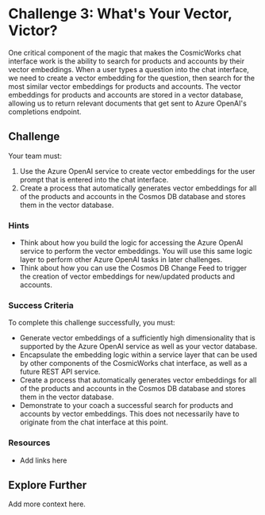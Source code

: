 # Challenge 3: What's Your Vector, Victor?

One critical component of the magic that makes the CosmicWorks chat interface work is the ability to search for products and accounts by their vector embeddings. When a user types a question into the chat interface, we need to create a vector embedding for the question, then search for the most similar vector embeddings for products and accounts. The vector embeddings for products and accounts are stored in a vector database, allowing us to return relevant documents that get sent to Azure OpenAI's completions endpoint.

## Challenge

Your team must:

1. Use the Azure OpenAI service to create vector embeddings for the user prompt that is entered into the chat interface.
2. Create a process that automatically generates vector embeddings for all of the products and accounts in the Cosmos DB database and stores them in the vector database.

### Hints

- Think about how you build the logic for accessing the Azure OpenAI service to perform the vector embeddings. You will use this same logic layer to perform other Azure OpenAI tasks in later challenges.
- Think about how you can use the Cosmos DB Change Feed to trigger the creation of vector embeddings for new/updated products and accounts.

### Success Criteria

To complete this challenge successfully, you must:

- Generate vector embeddings of a sufficiently high dimensionality that is supported by the Azure OpenAI service as well as your vector database.
- Encapsulate the embedding logic within a service layer that can be used by other components of the CosmicWorks chat interface, as well as a future REST API service.
- Create a process that automatically generates vector embeddings for all of the products and accounts in the Cosmos DB database and stores them in the vector database.
- Demonstrate to your coach a successful search for products and accounts by vector embeddings. This does not necessarily have to originate from the chat interface at this point.

### Resources

- Add links here

## Explore Further

Add more context here.
